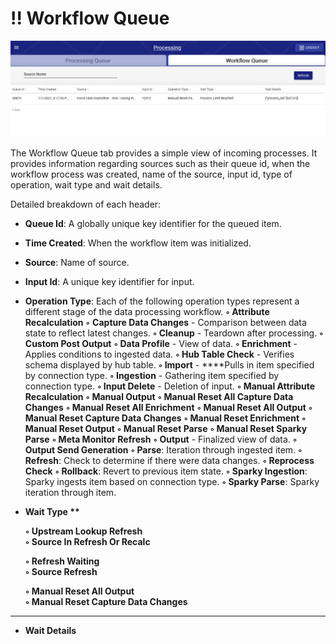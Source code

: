 # !! Workflow Queue

![Sample Workflow Queue](../../.gitbook/assets/image%20%28364%29.png)

The Workflow Queue tab provides a simple view of incoming processes. It provides information regarding sources such as their queue id, when the workflow process was created, name of the source, input id, type of operation, wait type and wait details. 

Detailed breakdown of each header:

* **Queue Id**: A globally unique key identifier for the queued item.
* **Time Created**: When the workflow item was initialized.
* **Source**: Name of source.
* **Input Id**: A unique key identifier for input.
* **Operation Type**: Each of the following operation types represent a different stage of the data processing workflow. **◦ Attribute Recalculation** _**◦**_ **Capture Data Changes** - Comparison between data state to reflect latest changes. **◦ Cleanup** - Teardown after processing. **◦ Custom Post Output** **◦ Data Profile** - View of data. **◦ Enrichment** - Applies conditions to ingested data. **◦ Hub Table Check** - Verifies schema displayed by hub table. **◦ Import** - ****Pulls in item specified by connection type.  **◦ Ingestion** - Gathering item specified by connection type. **◦ Input Delete** - Deletion of input. **◦ Manual Attribute Recalculation** **◦ Manual Output** **◦ Manual Reset All Capture Data Changes** **◦ Manual Reset All Enrichment** **◦ Manual Reset All Output** **◦ Manual Reset Capture Data Changes** **◦ Manual Reset Enrichment** **◦ Manual Reset Output** **◦ Manual Reset Parse** **◦ Manual Reset Sparky Parse** **◦ Meta Monitor Refresh** **◦ Output** - Finalized view of data. **◦ Output Send Generation** **◦ Parse**: Iteration through ingested item. **◦ Refresh**: Check to determine if there were data changes. **◦ Reprocess Check** **◦ Rollback**: Revert to previous item state. **◦ Sparky Ingestion**: Sparky ingests item based on connection type. **◦ Sparky Parse**: Sparky iteration through item.
* **Wait Type \*\***

  **◦ Upstream Lookup Refresh**  
  **◦ Source In Refresh Or Recalc**

  **◦ Refresh Waiting**  
  **◦ Source Refresh**

  **◦ Manual Reset All Output**  
  **◦ Manual Reset Capture Data Changes**

 ****

* **Wait Details**

